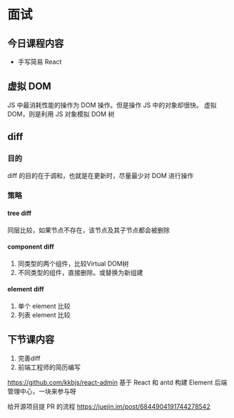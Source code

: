 # 面试
## 今日课程内容
- 手写简易 React

## 虚拟 DOM
JS 中最消耗性能的操作为 DOM 操作。但是操作 JS 中的对象却很快。
虚拟 DOM，则是利用 JS 对象模拟 DOM 树

## diff
### 目的
diff 的目的在于调和，也就是在更新时，尽量最少对 DOM 进行操作

### 策略
#### tree diff
同层比较，如果节点不存在，该节点及其子节点都会被删除

#### component diff
1. 同类型的两个组件，比较Virtual DOM树
2. 不同类型的组件，直接删除。或替换为新组建

#### element diff
1. 单个 element 比较
2. 列表 element 比较

## 下节课内容
1. 完善diff
2. 前端工程师的简历编写


https://github.com/kkbjs/react-admin 基于 React 和 antd 构建 Element 后端管理中心，一块来参与呀


给开源项目提 PR 的流程 https://juejin.im/post/6844904191744278542
